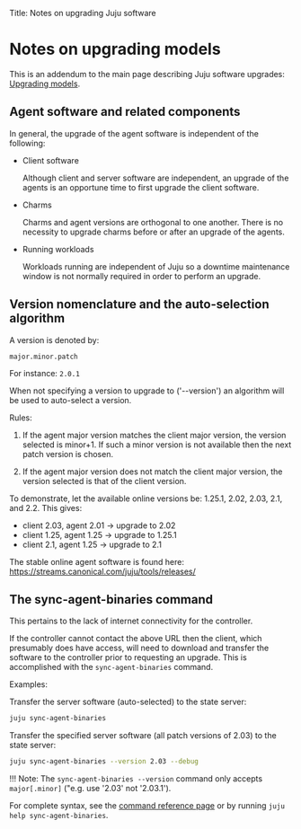 Title: Notes on upgrading Juju software  


# Notes on upgrading models

This is an addendum to the main page describing Juju software upgrades:
[Upgrading models][models-upgrades].

## Agent software and related components

In general, the upgrade of the agent software is independent of the following:

- Client software

    Although client and server software are independent, an upgrade of the
    agents is an opportune time to first upgrade the client software.

- Charms

    Charms and agent versions are orthogonal to one another. There is no
    necessity to upgrade charms before or after an upgrade of the agents.

- Running workloads

    Workloads running are independent of Juju so a downtime maintenance window
    is not normally required in order to perform an upgrade.


## Version nomenclature and the auto-selection algorithm

A version is denoted by:

`major.minor.patch`

For instance: `2.0.1`

When not specifying a version to upgrade to ('--version') an algorithm will be
used to auto-select a version.

Rules:

1. If the agent major version matches the client major version, the version
   selected is minor+1. If such a minor version is not available then the next
   patch version is chosen.

1. If the agent major version does not match the client major version, the
   version selected is that of the client version.

To demonstrate, let the available online versions be: 1.25.1, 2.02, 2.03, 2.1, 
and 2.2. This gives:

- client 2.03, agent 2.01 -> upgrade to 2.02
- client 1.25, agent 1.25 -> upgrade to 1.25.1
- client 2.1, agent 1.25 -> upgrade to 2.1

The stable online agent software is found here:
https://streams.canonical.com/juju/tools/releases/


## The sync-agent-binaries command

This pertains to the lack of internet connectivity for the controller.

If the controller cannot contact the above URL then the client, which
presumably does have access, will need to download and transfer the software
to the controller prior to requesting an upgrade. This is accomplished with
the `sync-agent-binaries` command.

Examples:

Transfer the server software (auto-selected) to the state server:

```bash
juju sync-agent-binaries
```

Transfer the specified server software (all patch versions of 2.03) to the
state server:

```bash
juju sync-agent-binaries --version 2.03 --debug
```

!!! Note: 
    The `sync-agent-binaries --version` command only accepts `major[.minor]`
    ("e.g. use '2.03' not '2.03.1').

For complete syntax, see the
[command reference page](./commands.html#sync-agent-binaries) or by running
`juju help sync-agent-binaries`.


<!-- LINKS -->

[models-upgrades]: ./models-upgrade.html
